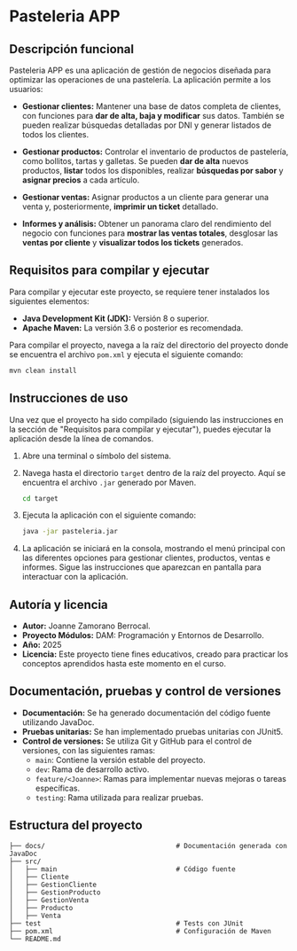 # Pasteleria APP

## Descripción funcional

Pasteleria APP es una aplicación de gestión de negocios diseñada para optimizar las operaciones de una pastelería. La aplicación permite a los usuarios:

- **Gestionar clientes:** Mantener una base de datos completa de clientes, con funciones para **dar de alta, baja y modificar** sus datos. También se pueden realizar búsquedas detalladas por DNI y generar listados de todos los clientes.

- **Gestionar productos:** Controlar el inventario de productos de pastelería, como bollitos, tartas y galletas. Se pueden **dar de alta** nuevos productos, **listar** todos los disponibles, realizar **búsquedas por sabor** y **asignar precios** a cada artículo.

- **Gestionar ventas:** Asignar productos a un cliente para generar una venta y, posteriormente, **imprimir un ticket** detallado.

- **Informes y análisis:** Obtener un panorama claro del rendimiento del negocio con funciones para **mostrar las ventas totales**, desglosar las **ventas por cliente** y **visualizar todos los tickets** generados.

## Requisitos para compilar y ejecutar

Para compilar y ejecutar este proyecto, se requiere tener instalados los siguientes elementos:

* **Java Development Kit (JDK):** Versión 8 o superior.
* **Apache Maven:** La versión 3.6 o posterior es recomendada.

Para compilar el proyecto, navega a la raíz del directorio del proyecto donde se encuentra el archivo `pom.xml` y ejecuta el siguiente comando:

```bash
mvn clean install
```

## Instrucciones de uso

Una vez que el proyecto ha sido compilado (siguiendo las instrucciones en la sección de "Requisitos para compilar y ejecutar"), puedes ejecutar la aplicación desde la línea de comandos.

1.  Abre una terminal o símbolo del sistema.
2.  Navega hasta el directorio `target` dentro de la raíz del proyecto. Aquí se encuentra el archivo `.jar` generado por Maven.

    ```bash
    cd target
    ```

3.  Ejecuta la aplicación con el siguiente comando:

    ```bash
    java -jar pasteleria.jar
    ```

4.  La aplicación se iniciará en la consola, mostrando el menú principal con las diferentes opciones para gestionar clientes, productos, ventas e informes. Sigue las instrucciones que aparezcan en pantalla para interactuar con la aplicación.

## Autoría y licencia

- **Autor:** Joanne Zamorano Berrocal.
- **Proyecto Módulos:** DAM: Programación y Entornos de Desarrollo.
- **Año:** 2025
- **Licencia:** Este proyecto tiene fines educativos, creado para practicar los conceptos aprendidos hasta este momento en el curso. 

## Documentación, pruebas y control de versiones

- **Documentación:** Se ha generado documentación del código fuente utilizando JavaDoc.
- **Pruebas unitarias:** Se han implementado pruebas unitarias con JUnit5.
- **Control de versiones:** Se utiliza Git y GitHub para el control de versiones, con las siguientes ramas:
    - `main`: Contiene la versión estable del proyecto.
    - `dev`: Rama de desarrollo activo.
    - `feature/<Joanne>`: Ramas para implementar nuevas mejoras o tareas específicas.
    - `testing`: Rama utilizada para realizar pruebas.

## Estructura del proyecto
```
├── docs/                                 # Documentación generada con JavaDoc
├── src/
│   ├── main                              # Código fuente
│   ├── Cliente
│   ├── GestionCliente
│   ├── GestionProducto
│   ├── GestionVenta
│   ├── Producto
│   ├── Venta                          
├── test                                  # Tests con JUnit
├── pom.xml                               # Configuración de Maven
└── README.md

